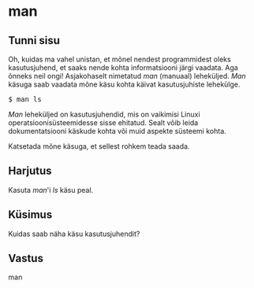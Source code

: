 # man

## Tunni sisu

Oh, kuidas ma vahel unistan, et mõnel nendest programmidest oleks kasutusjuhend, et saaks nende kohta informatsiooni järgi vaadata. Aga õnneks neil ongi! Asjakohaselt nimetatud *man* (manuaal) leheküljed. *Man* käsuga saab vaadata mõne käsu kohta käivat kasutusjuhiste lehekülge.

<pre>$ man ls</pre>

*Man* leheküljed on kasutusjuhendid, mis on vaikimisi Linuxi operatsioonisüsteemidesse sisse ehitatud. Sealt võib leida dokumentatsiooni käskude kohta või muid aspekte süsteemi kohta.

Katsetada mõne käsuga, et sellest rohkem teada saada.

## Harjutus

Kasuta *man*'i *ls* käsu peal.

## Küsimus

Kuidas saab näha käsu kasutusjuhendit?

## Vastus

man
